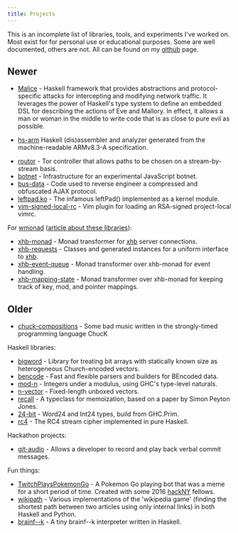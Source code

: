 ```yaml
---
title: Projects
---
```


This is an incomplete list of libraries, tools, and experiments I've worked on.
Most exist for for personal use or educational purposes.
Some are well documented, others are not.
All can be found on my [github](https://github.com/nspin) page.

## Newer

*   [Malice](https://github.com/nspin/malice) - Haskell framework that provides abstractions and protocol-specific attacks for intercepting and modifying network traffic.
It leverages the power of Haskell's type system to define an embedded DSL for describing the actions of Eve and Mallory.
In effect, it allows a man or woman in the middle to write code that is as close to pure evil as possible.

<!-- this comment prevents pandoc from inserting an unecessary <p> tag inside the last <li> -->

*   [hs-arm](https://github.com/nspin/hs-arm) Haskell (dis)assembler and analyzer generated from the machine-readable ARMv8.3-A specification.

<!-- this comment prevents pandoc from inserting an unecessary <p> tag inside the last <li> -->

*   [routor](https://github.com/nspin/routor) - Tor controller that allows paths to be chosen on a stream-by-stream basis.
*   [botnet](https://github.com/nspin/botnet) - Infrastructure for an experimental JavaScript botnet.
*   [bus-data](https://github.com/nspin/bus-data) - Code used to reverse engineer a compressed and obfuscated AJAX protocol.
*   [leftpad.ko](https://github.com/nspin/leftpad.ko) - The infamous leftPad() implemented as a kernel module.
*   [vim-signed-local-rc](https://github.com/nspin/vim-signed-local-rc) - Vim plugin for loading an RSA-signed project-local vimrc.

For [wmonad](https://github.com/nspin/wmonad) ([article about these libraries](/articles/xhb-monad.html)):

*   [xhb-monad](https://github.com/nspin/xhb-monad) - Monad transformer for [xhb](https://hackage.haskell.org/package/xhb) server connections.
*   [xhb-requests](https://github.com/nspin/xhb-requests) - Classes and generated instances for a uniform interface to [xhb](https://hackage.haskell.org/package/xhb).
*   [xhb-event-queue](https://github.com/nspin/xhb-event-queue) - Monad transformer over xhb-monad for event handling.
*   [xhb-mapping-state](https://github.com/nspin/xhb-mapping-state) - Monad transformer over xhb-monad for keeping track of key, mod, and pointer mappings.

## Older

*   [chuck-compositions](https://github.com/nspin/chuck-compositions) - Some bad music written in the strongly-timed programming language ChucK

Haskell libraries:

*   [bigword](https://github.com/nspin/bigword) - Library for treating bit arrays with statically known size as heterogeneous Church-encoded vectors.
*   [bencode](https://github.com/nspin/bencode) - Fast and flexible parsers and builders for BEncoded data.
*   [mod-n](https://github.com/nspin/mod-n) - Integers under a modulus, using GHC's type-level naturals.
*   [n-vector](https://github.com/nspin/n-vector) - Fixed-length unboxed vectors.
*   [recall](https://github.com/nspin/recall) - A typeclass for memoization, based on a paper by Simon Peyton Jones.
*   [24-bit](https://github.com/nspin/24-bit) - Word24 and Int24 types, build from GHC.Prim.
*   [rc4](https://github.com/nspin/rc4) - The RC4 stream cipher implemented in pure Haskell.

Hackathon projects:

*   [git-audio](https://github.com/nspin/git-audio) - Allows a developer to record and play back verbal commit messages.

Fun things:

*   [TwitchPlaysPokemonGo](https://www.twitch.tv/twitchpokemongo) - A Pokemon Go playing bot that was a meme for a short period of time. Created with some 2016 [hackNY](http://hackny.org) fellows.
*   [wikipath](https://github.com/nspin/wikipath) - Various implementations of the 'wikipedia game' (finding the shortest path between two articles using only internal links) in both Haskell and Python.
*   [brainf--k](https://github.com/nspin/brainf--k) - A tiny brainf--k interpreter written in Haskell.

